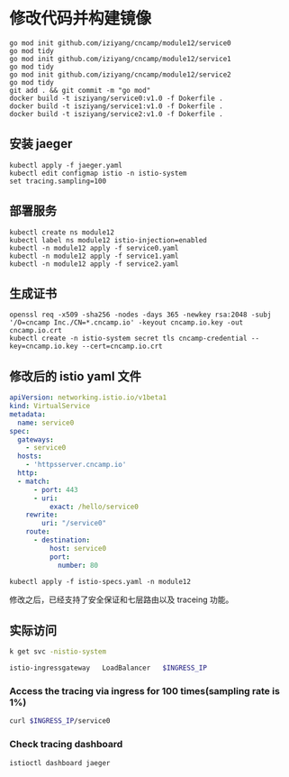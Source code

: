 # 修改代码并构建镜像

```shell
go mod init github.com/iziyang/cncamp/module12/service0
go mod tidy
go mod init github.com/iziyang/cncamp/module12/service1
go mod tidy
go mod init github.com/iziyang/cncamp/module12/service2
go mod tidy
git add . && git commit -m "go mod"
docker build -t isziyang/service0:v1.0 -f Dokerfile .
docker build -t isziyang/service1:v1.0 -f Dokerfile .
docker build -t isziyang/service2:v1.0 -f Dokerfile .
```
## 安装 jaeger

```shell
kubectl apply -f jaeger.yaml
kubectl edit configmap istio -n istio-system
set tracing.sampling=100
```

## 部署服务

```shell
kubectl create ns module12
kubectl label ns module12 istio-injection=enabled
kubectl -n module12 apply -f service0.yaml
kubectl -n module12 apply -f service1.yaml
kubectl -n module12 apply -f service2.yaml
```

## 生成证书

```shell
openssl req -x509 -sha256 -nodes -days 365 -newkey rsa:2048 -subj '/O=cncamp Inc./CN=*.cncamp.io' -keyout cncamp.io.key -out cncamp.io.crt
kubectl create -n istio-system secret tls cncamp-credential --key=cncamp.io.key --cert=cncamp.io.crt
```

## 修改后的 istio yaml 文件

```yaml
apiVersion: networking.istio.io/v1beta1
kind: VirtualService
metadata:
  name: service0
spec:
  gateways:
    - service0
  hosts:
    - 'httpsserver.cncamp.io'
  http:
  - match:
      - port: 443
      - uri:
          exact: /hello/service0
    rewrite:
        uri: "/service0"
    route:
      - destination:
          host: service0
          port:
            number: 80
```

```shell
kubectl apply -f istio-specs.yaml -n module12
```
修改之后，已经支持了安全保证和七层路由以及 traceing 功能。

## 实际访问

```sh
k get svc -nistio-system

istio-ingressgateway   LoadBalancer   $INGRESS_IP
```

### Access the tracing via ingress for 100 times(sampling rate is 1%)

```sh
curl $INGRESS_IP/service0
```

### Check tracing dashboard

```sh
istioctl dashboard jaeger
```
